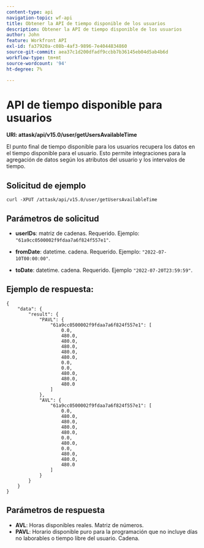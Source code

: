 ```yaml
---
content-type: api
navigation-topic: wf-api
title: Obtener la API de tiempo disponible de los usuarios
description: Obtener la API de tiempo disponible de los usuarios
author: John
feature: Workfront API
exl-id: fa37920a-c08b-4af3-9896-7e4044834860
source-git-commit: aea37c1d200dfadf9ccbb7b36145eb04d5ab4b6d
workflow-type: tm+mt
source-wordcount: '94'
ht-degree: 7%

---
```


# API de tiempo disponible para usuarios

**URI: attask/api/v15.0/user/getUsersAvailableTime**

El punto final de tiempo disponible para los usuarios recupera los datos en el tiempo disponible para el usuario. Esto permite integraciones para la agregación de datos según los atributos del usuario y los intervalos de tiempo.

## Solicitud de ejemplo

`curl -XPUT /attask/api/v15.0/user/getUsersAvailableTime`

## Parámetros de solicitud

* **userIDs**: matriz de cadenas. Requerido. Ejemplo: `"61a9cc0500002f9fdaa7a6f824f557e1"`.

* **fromDate**: datetime. cadena. Requerido. Ejemplo:  `"2022-07-10T00:00:00"`.

* **toDate**: datetime. cadena. Requerido. Ejemplo `"2022-07-20T23:59:59"`.

## Ejemplo de respuesta:

```
{
    "data": {
        "result": {
            "PAVL": {
                "61a9cc0500002f9fdaa7a6f824f557e1": [
                    0.0,
                    480.0,
                    480.0,
                    480.0,
                    480.0,
                    480.0,
                    0.0,
                    0.0,
                    480.0,
                    480.0,
                    480.0
                ]
            },
            "AVL": {
                "61a9cc0500002f9fdaa7a6f824f557e1": [
                    0.0,
                    480.0,
                    480.0,
                    480.0,
                    480.0,
                    0.0,
                    480.0,
                    0.0,
                    480.0,
                    480.0,
                    480.0
                ]
            }
        }
    }
}
```

## Parámetros de respuesta

* **AVL**: Horas disponibles reales. Matriz de números.
* **PAVL**: Horario disponible puro para la programación que no incluye días no laborables o tiempo libre del usuario. Cadena.
